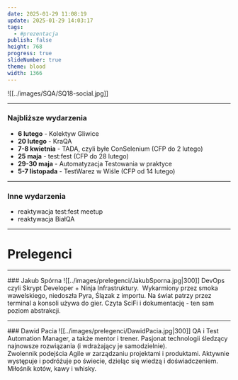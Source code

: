 ```yaml
---
date: 2025-01-29 11:08:19
update: 2025-01-29 14:03:17
tags:
  - #prezentacja
publish: false
height: 768
progress: true
slideNumber: true
theme: blood
width: 1366
---
```


![[../images/SQA/SQ18-social.jpg]]

---

### Najbliższe wydarzenia

- **6 lutego** - Kolektyw Gliwice
- **20 lutego** - KraQA
- **7-8 kwietnia** - TADA, czyli byłe ConSelenium (CFP do 2 lutego)
- **25 maja** - test:fest (CFP do 28 lutego)
- **29-30 maja** - Automatyzacja Testowania w praktyce
- **5-7 listopada** - TestWarez w Wiśle (CFP od 14 lutego)

---

### Inne wydarzenia

- reaktywacja test:fest meetup
- reaktywacja BiałQA

---

# Prelegenci

---

<grid drop="top" drag="100 10">
### Jakub Spórna
</grid>

<grid drop="bottomleft" drag="30 90">
![[../images/prelegenci/JakubSporna.jpg|300]]
</grid>

<grid drop="bottomright" drag="70 90" align="justify">
DevOps czyli Skrypt Developer + Ninja Infrastruktury.  Wykarmiony przez smoka wawelskiego, niedoszła Pyra, Ślązak z importu. Na świat patrzy przez terminal a konsoli używa do gier. Czyta SciFi i dokumentację - ten sam poziom abstrakcji.
</grid>

---

<grid drop="top" drag="100 10">
### Dawid Pacia
</grid>

<grid drop="bottomleft" drag="30 90">
![[../images/prelegenci/DawidPacia.jpg|300]]
</grid>

<grid drop="bottomright" drag="70 90" align="justify">
QA i Test Automation Manager, a także mentor i trener. Pasjonat technologii śledzący najnowsze rozwiązania (i wdrażający je samodzielnie). <br>Zwolennik podejścia Agile w zarządzaniu projektami i produktami. Aktywnie występuje i podróżuje po świecie, dzieląc się wiedzą i doświadczeniem. Miłośnik kotów, kawy i whisky.
</grid>
